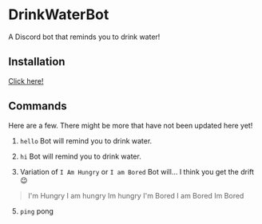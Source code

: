 # DrinkWaterBot
A Discord bot that reminds you to drink water! 

## Installation
[Click here!](https://discord.com/oauth2/authorize?client_id=739820357300781056&permissions=355392&scope=bot)

## Commands
Here are a few. There might be more that have not been updated here yet!  
1. `hello` Bot will remind you to drink water.

2. `hi` Bot will remind you to drink water.

3. Variation of `I Am Hungry` or `I am Bored` Bot will... I think you get the drift 😉
> I'm Hungry
> I am hungry
> Im hungry
> I'm Bored
> I am Bored
> Im Bored  



5. `ping` pong
